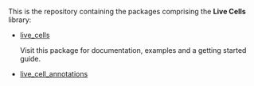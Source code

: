 This is the repository containing the packages comprising the **Live Cells** library:

* [live_cells](live_cells/)

  Visit this package for documentation, examples and a getting started guide.
  
* [live_cell_annotations](live_cell_annotations)
